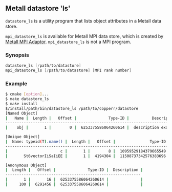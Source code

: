 ## Metall datastore 'ls'

`datastore_ls` is a utility program that lists object attributes in a Metall data store.

`mpi_datastore_ls` is available for Metall MPI data store,
which is created by [Metall MPI Adaptor](https://github.com/LLNL/copperr/blob/master/include/copperr/utility/copperr_mpi_adaptor.hpp).
`mpi_datastore_ls` is not a MPI program.

### Synopsis
```c++
datastore_ls [/path/to/datastore]
mpi_datastore_ls [/path/to/datastore] [MPI rank number]
```

### Example
```bash
$ cmake [option]...
$ make datastore_ls
$ make install
$/install/path/bin/datastore_ls /path/to/copperr/datastore                                                                                 
[Named Object]
|   Name |  Length |   Offset |              Type-ID |          Description |
----------------------------------------------------------------------------
|    obj |       1 |        0 |  6253375586064260614 |  description example |

[Unique Object]
|  Name: typeid(T).name() |  Length |   Offset |               Type-ID |  Description |
--------------------------------------------------------------------------------------
|                       c |       1 |        8 |  10959529184379665549 |              |
|       St6vectorIiSaIiEE |       1 |  4194304 |  11508737342576383696 |              |

[Anonymous Object]
|  Length |   Offset |              Type-ID |  Description |
-----------------------------------------------------------
|       1 |       16 |  6253375586064260614 |              |
|     100 |  6291456 |  6253375586064260614 |              |
```